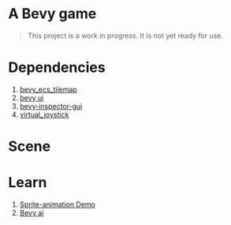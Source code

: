 # A Bevy game 

> This project is a work in progress.
> It is not yet ready for use.


# Dependencies
1. [bevy_ecs_tilemap](https://github.com/StarArawn/bevy_ecs_tilemap)
2. [bevy ui](https://github.com/jkb0o/belly)
3. [bevy-inspector-gui](https://github.com/jakobhellermann/bevy-inspector-egui)
4. [virtual_joystick](https://github.com/SergioRibera/virtual_joystick)

# Scene



# Learn
1. [Sprite-animation Demo](https://bevyengine.org/examples/2d-rendering/sprite-animation/)
2. [Bevy ai](https://github.com/zkat/big-brain)